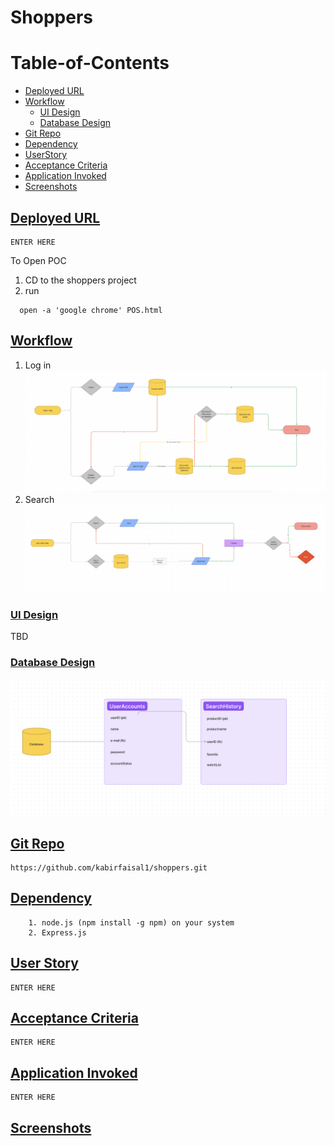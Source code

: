 # Shoppers

# Table-of-Contents
  * [Deployed URL](#deployed-url)
  * [Workflow](#workflow)
      * [UI Design](#ui-design)
      * [Database Design](#database-design)
  * [Git Repo](#git-repo)
  * [Dependency](#dependency)
  * [UserStory](#userstory)
  * [Acceptance Criteria](#acceptance-criteria)
  * [Application Invoked](#application-invoked)
  * [Screenshots](#screenshots)


 
## [Deployed URL](#table-of-contents)
```
ENTER HERE
```
To Open POC
1. CD to the shoppers project
2. run
```
  open -a 'google chrome' POS.html
```
## [Workflow](#table-of-contents)
1. Log in
![Image at  Log in workflow](./images/LogIn.png)
2. Search
![Image at  search in workflow](./images/Search.png)

### [UI Design](#table-of-contents)

TBD

### [Database Design](#table-of-contents)
![Image at  database schema](./images/dbschema.png)

## [Git Repo](#table-of-contents)
```
https://github.com/kabirfaisal1/shoppers.git
```

## [Dependency](#table-of-contents)
```
    1. node.js (npm install -g npm) on your system
    2. Express.js
```
## [User Story](#table-of-contents)
```
ENTER HERE
```

## [Acceptance Criteria](#table-of-contents)
```
ENTER HERE
```

## [Application Invoked](#table-of-contents)
```
ENTER HERE
```

## [Screenshots](#table-of-contents)
